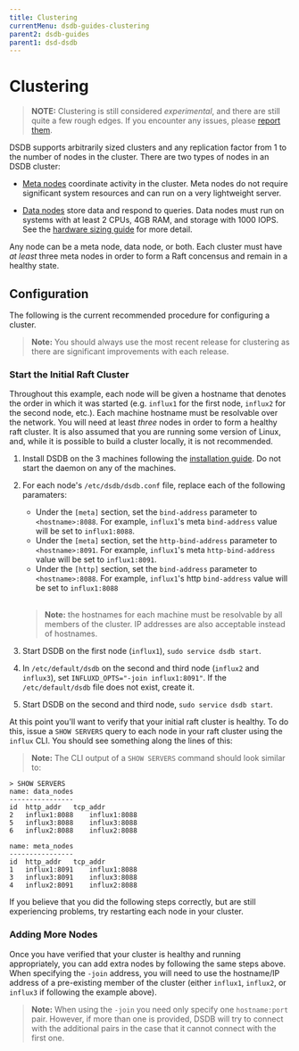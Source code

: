 ```yaml
---
title: Clustering
currentMenu: dsdb-guides-clustering
parent2: dsdb-guides
parent1: dsd-dsdb
---
```


# Clustering

> **NOTE:** Clustering is still considered _experimental_, and there are still quite a few rough edges. If you encounter any issues, please [report them](https://github.com/dasudian/dsdb/issues/new).

DSDB supports arbitrarily sized clusters and any replication
factor from 1 to the number of nodes in the cluster. There are two
types of nodes in an DSDB cluster:

- [Meta nodes](/dsdb/v1.0/concepts/glossary/#meta-node) coordinate
activity in the cluster.  Meta nodes do not require significant system
resources and can run on a very lightweight server.

- [Data nodes](/dsdb/v1.0/concepts/glossary/#data-node) store data
and respond to queries. Data nodes must run on systems with at least
2 CPUs, 4GB RAM, and storage with 1000 IOPS.  See the
[hardware sizing guide](/dsdb/v1.0/guides/hardware_sizing/) for
more detail.

Any node can be a meta node, data node, or both. Each cluster must
have _at least_ three meta nodes in order to form a Raft concensus and
remain in a healthy state.

## Configuration

The following is the current recommended procedure for configuring a cluster.

> **Note:** You should always use the most recent release for clustering as there are significant improvements with each release.

### Start the Initial Raft Cluster

Throughout this example, each node will be given a hostname that
denotes the order in which it was started (e.g. `influx1` for the
first node, `influx2` for the second node, etc.). Each machine
hostname must be resolvable over the network. You will need at least
_three_ nodes in order to form a healthy raft cluster. It is also
assumed that you are running some version of Linux, and, while it is
possible to build a cluster locally, it is not recommended.

1. Install DSDB on the 3 machines following the [installation guide](/dsdb/v1.0/introduction/installation/).
Do not start the daemon on any of the machines.
2. For each node's `/etc/dsdb/dsdb.conf` file, replace each of the following paramaters:
   - Under the `[meta]` section, set the `bind-address` parameter to `<hostname>:8088`. For example, `influx1`'s meta `bind-address` value will be set to `influx1:8088`.
   - Under the `[meta]` section, set the `http-bind-address` parameter to `<hostname>:8091`. For example, `influx1`'s meta `http-bind-address` value will be set to `influx1:8091`.
   - Under the `[http]` section, set the `bind-address` parameter to `<hostname>:8088`. For example, `influx1`'s http `bind-address` value will be set to `influx1:8088`

	<br>
	
	> **Note:** the hostnames for each machine must be resolvable by all members of the cluster. IP addresses are also acceptable instead of hostnames.

3. Start DSDB on the first node (`influx1`), `sudo service dsdb start`.
4. In `/etc/default/dsdb` on the second and third node (`influx2` and `influx3`), set `INFLUXD_OPTS="-join influx1:8091"`. If the `/etc/default/dsdb` file does not exist, create it.
5. Start DSDB on the second and third node, `sudo service dsdb start`.

At this point you'll want to verify that your initial raft cluster is healthy.
To do this, issue a `SHOW SERVERS` query to each node in your raft cluster using the `influx` CLI.
You should see something along the lines of this:

> **Note:** The CLI output of a `SHOW SERVERS` command should look similar to:

```
> SHOW SERVERS
name: data_nodes
----------------
id	http_addr	tcp_addr
2	influx1:8088	influx1:8088
5	influx3:8088	influx3:8088
6	influx2:8088	influx2:8088

name: meta_nodes
----------------
id	http_addr	tcp_addr
1	influx1:8091	influx1:8088
3	influx3:8091	influx3:8088
4	influx2:8091	influx2:8088
```

If you believe that you did the following steps correctly, but are still experiencing problems, try restarting each node in your cluster.

### Adding More Nodes

Once you have verified that your cluster is healthy and running appropriately, you can add extra nodes by following the same steps above. When specifying the `-join` address, you will need to use the hostname/IP address of a pre-existing member of the cluster (either `influx1`, `influx2`, or `influx3` if following the example above).

> **Note:** When using the `-join` you need only specify one `hostname:port` pair.
However, if more than one is provided, DSDB will try to connect with the additional pairs in the case that it cannot connect with the first one.
